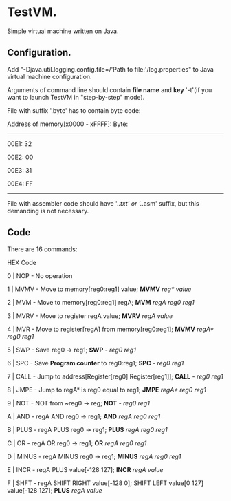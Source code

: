 # TestVM.

Simple virtual machine written on Java.

## Configuration.

Add "-Djava.util.logging.config.file=/\'Path to file:\'/log.properties" to Java virtual machine configuration.

Arguments of command line should contain **file name** and **key** '-t'(if you want to launch TestVM in "step-by-step" mode).


File with suffix \'.byte\' has to contain byte code:

Address of memory[x0000 - xFFFF]: 	Byte:

--------

00E1: 			32

00E2: 			00

00E3: 			31

00E4: 			FF

--------

File with assembler code should have \'.*.txt\' or \'.*.asm\' suffix, but this demanding is not necessary.

## Code

There are 16 commands:

HEX Code

 0 | NOP	- No operation

 1 | MVMV	- Move to memory[reg0:reg1] value; **MVMV** _reg\*_ _value_

 2 | MVM	- Move to memory[reg0:reg1] regA; **MVM** _regA_ _reg0 reg1_

 3 | MVRV	- Move to register regA value; **MVRV** _regA_ _value_

 4 | MVR	- Move to register[regA] from memory[reg0:reg1]; **MVMV** _regA\*_ _reg0 reg1_

 5 | SWP	- Save reg0 -> reg1; **SWP** - _reg0_ _reg1_

 6 | SPC	- Save **Program counter** to reg0:reg1; **SPC** - _reg0_ _reg1_

 7 | CALL	- Jump to address[Register[reg0] Register[reg1]]; **CALL** - _reg0_ _reg1_

 8 | JMPE	- Jump to regA\*  is reg0 equal to reg1; **JMPE** _regA\*_ _reg0_ _reg1_

 9 | NOT	- NOT from ~reg0 -> reg; **NOT** - _reg0_ _reg1_

 A | AND	- regA AND reg0 -> reg1; **AND** _regA_ _reg0_ _reg1_ 

 B | PLUS	- regA PLUS reg0 -> reg1; **PLUS** _regA_ _reg0_ _reg1_

 C | OR		- regA OR reg0 -> reg1; **OR** _regA_ _reg0_ _reg1_

 D | MINUS	- regA MINUS reg0 -> reg1; **MINUS** _regA_ _reg0_ _reg1_

 E | INCR	- regA PLUS value[-128 127]; **INCR** _regA_ _value_

 F | SHFT	- regA SHIFT RIGHT value[-128 0]; SHIFT LEFT value[0 127] value[-128 127]; **PLUS** _regA_ _value_
 
